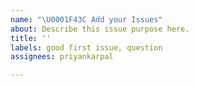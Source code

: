 ```yaml
---
name: "\U0001F43C Add your Issues"
about: Describe this issue purpose here.
title: ''
labels: good first issue, question
assignees: priyankarpal

---
```



